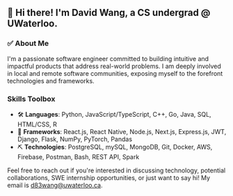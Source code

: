 ## 🌟 Hi there! I'm David Wang, a CS undergrad @ UWaterloo.

### ✅ About Me

I'm a passionate software engineer committed to building intuitive and impactful products that address real-world problems. I am deeply involved in local and remote software communities, exposing myself to the forefront technologies and frameworks.


### Skills Toolbox

- 🛠️ **Languages**: Python, JavaScript/TypeScript, C++, Go, Java, SQL, HTML/CSS, R
- 🔧 **Frameworks**: React.js, React Native, Node.js, Next.js, Express.js, JWT, Django, Flask, NumPy, PyTorch, Pandas
- ⛏️ **Technologies**: PostgreSQL, mySQL, MongoDB, Git, Docker, AWS, Firebase, Postman, Bash, REST API, Spark

Feel free to reach out if you're interested in discussing technology, potential collaborations, SWE internship opportunities, or just want to say hi! My email is d83wang@uwaterloo.ca.
